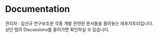 # Documentation
관리자 : 김선규 연구보조원
각종 개발 관련된 문서들을 올려놓는 레포지토리입니다.<br>
상단 탭의 Discussions를 들어가면 확인하실 수 있습니다.

